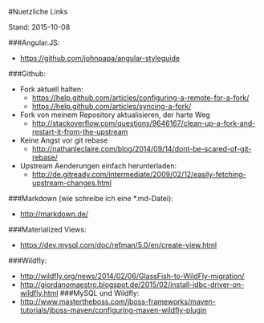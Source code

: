 #Nuetzliche Links

Stand: 2015-10-08 

###Angular.JS:
- https://github.com/johnpapa/angular-styleguide

###Github:
- Fork aktuell halten:
	- https://help.github.com/articles/configuring-a-remote-for-a-fork/
	- https://help.github.com/articles/syncing-a-fork/
- Fork von meinem Repository aktualisieren, der harte Weg
	- http://stackoverflow.com/questions/9646167/clean-up-a-fork-and-restart-it-from-the-upstream
- Keine Angst vor git rebase
	- http://nathanleclaire.com/blog/2014/09/14/dont-be-scared-of-git-rebase/
- Upstream Aenderungen einfach herunterladen:
	- http://de.gitready.com/intermediate/2009/02/12/easily-fetching-upstream-changes.html

###Markdown (wie schreibe ich eine *.md-Datei):
- http://markdown.de/

###Materialized Views:
- https://dev.mysql.com/doc/refman/5.0/en/create-view.html

###Wildfly:
- http://wildfly.org/news/2014/02/06/GlassFish-to-WildFly-migration/
- http://giordanomaestro.blogspot.de/2015/02/install-jdbc-driver-on-wildfly.html
###MySQL und Wildfly:
- http://www.mastertheboss.com/jboss-frameworks/maven-tutorials/jboss-maven/configuring-maven-wildfly-plugin
